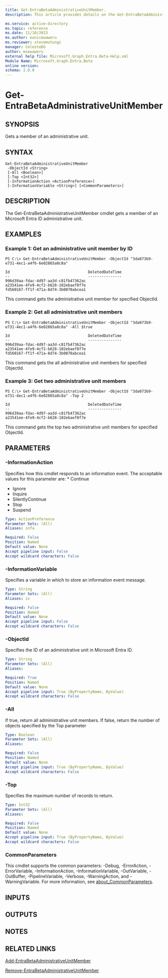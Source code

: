 ```yaml
---
title: Get-EntraBetaAdministrativeUnitMember.
description: This article provides details on the Get-EntraBetaAdministrativeUnitMember command.

ms.service: active-directory
ms.topic: reference
ms.date: 11/10/2023
ms.author: eunicewaweru
ms.reviewer: stevemutungi
manager: CelesteDG
author: msewaweru
external help file: Microsoft.Graph.Entra.Beta-Help.xml
Module Name: Microsoft.Graph.Entra.Beta
online version:
schema: 2.0.0
---
```


# Get-EntraBetaAdministrativeUnitMember

## SYNOPSIS
Gets a member of an administrative unit.

## SYNTAX

```
Get-EntraBetaAdministrativeUnitMember 
 -ObjectId <String> 
 [-All <Boolean>] 
 [-Top <Int32>]
 [-InformationAction <ActionPreference>] 
 [-InformationVariable <String>] [<CommonParameters>]
```

## DESCRIPTION
The Get-EntraBetaAdministrativeUnitMember cmdlet gets a member of an Microsoft Entra ID administrative unit.

## EXAMPLES

### Example 1: Get an administrative unit member by ID
```
PS C:\> Get-EntraBetaAdministrativeUnitMember -ObjectId "3da073b9-e731-4ec1-a4f6-6e02865a8c8a"

Id                                   DeletedDateTime
--                                   ---------------
996d39aa-fdac-4d97-aa3d-c81fb47362ac
a23541ee-4fe9-4cf2-b628-102ebaef8f7e
fd560167-ff1f-471a-8d74-3b0070abcea1
```

This command gets the administrative unit member for specified ObjectId.


### Example 2: Get all administrative unit members 
```
PS C:\> Get-EntraBetaAdministrativeUnitMember -ObjectId "3da073b9-e731-4ec1-a4f6-6e02865a8c8a" -All $true

Id                                   DeletedDateTime
--                                   ---------------
996d39aa-fdac-4d97-aa3d-c81fb47362ac
a23541ee-4fe9-4cf2-b628-102ebaef8f7e
fd560167-ff1f-471a-8d74-3b0070abcea1
```

This command gets the all administrative unit members for specified ObjectId.

### Example 3: Get two administrative unit members 
```
PS C:\> Get-EntraBetaAdministrativeUnitMember -ObjectId "3da073b9-e731-4ec1-a4f6-6e02865a8c8a" -Top 2

Id                                   DeletedDateTime
--                                   ---------------
996d39aa-fdac-4d97-aa3d-c81fb47362ac
a23541ee-4fe9-4cf2-b628-102ebaef8f7e
```

This command gets the top two administrative unit members for specified ObjectId.


## PARAMETERS

### -InformationAction
Specifies how this cmdlet responds to an information event.
The acceptable values for this parameter are: * Continue

* Ignore
* Inquire
* SilentlyContinue
* Stop
* Suspend

```yaml
Type: ActionPreference
Parameter Sets: (All)
Aliases: infa

Required: False
Position: Named
Default value: None
Accept pipeline input: False
Accept wildcard characters: False
```

### -InformationVariable
Specifies a variable in which to store an information event message.

```yaml
Type: String
Parameter Sets: (All)
Aliases: iv

Required: False
Position: Named
Default value: None
Accept pipeline input: False
Accept wildcard characters: False
```

### -ObjectId
Specifies the ID of an administrative unit in Microsoft Entra ID.

```yaml
Type: String
Parameter Sets: (All)
Aliases:

Required: True
Position: Named
Default value: None
Accept pipeline input: True (ByPropertyName, ByValue)
Accept wildcard characters: False
```

### -All
If true, return all administrative unit members.
If false, return the number of objects specified by the Top parameter

```yaml
Type: Boolean
Parameter Sets: (All)
Aliases:

Required: False
Position: Named
Default value: None
Accept pipeline input: True (ByPropertyName, ByValue)
Accept wildcard characters: False
```

### -Top
Specifies the maximum number of records to return.

```yaml
Type: Int32
Parameter Sets: (All)
Aliases:

Required: False
Position: Named
Default value: None
Accept pipeline input: True (ByPropertyName, ByValue)
Accept wildcard characters: False
```

### CommonParameters
This cmdlet supports the common parameters: -Debug, -ErrorAction, -ErrorVariable, -InformationAction, -InformationVariable, -OutVariable, -OutBuffer, -PipelineVariable, -Verbose, -WarningAction, and -WarningVariable. For more information, see [about_CommonParameters](http://go.microsoft.com/fwlink/?LinkID=113216).

## INPUTS

## OUTPUTS

## NOTES

## RELATED LINKS

[Add-EntraBetaAdministrativeUnitMember]()

[Remove-EntraBetaAdministrativeUnitMember]()

